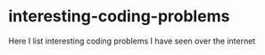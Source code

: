 # interesting-coding-problems
Here I list interesting coding problems I have seen over the internet

